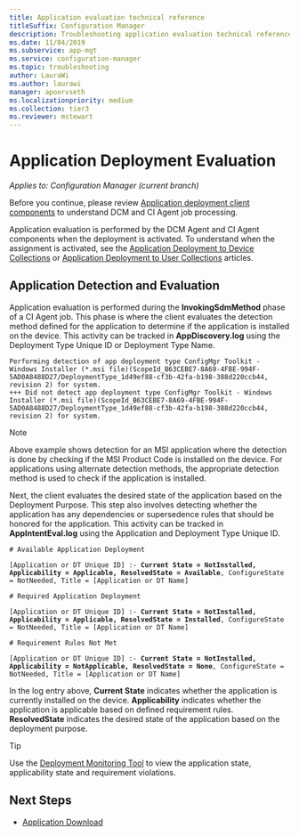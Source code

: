 ```yaml
---
title: Application evaluation technical reference
titleSuffix: Configuration Manager
description: Troubleshooting application evaluation technical reference for Configuration Manager.
ms.date: 11/04/2019
ms.subservice: app-mgt
ms.service: configuration-manager
ms.topic: troubleshooting
author: LauraWi
ms.author: laurawi
manager: apoorvseth
ms.localizationpriority: medium
ms.collection: tier3
ms.reviewer: mstewart
---
```


# Application Deployment Evaluation

*Applies to: Configuration Manager (current branch)*

Before you continue, please review [Application deployment client components](client-components-technical-reference.md) to understand DCM and CI Agent job processing.

Application evaluation is performed by the DCM Agent and CI Agent components when the deployment is activated. To understand when the assignment is activated, see the [Application Deployment to Device Collections](device-deployment-technical-reference.md) or [Application Deployment to User Collections](user-deployment-technical-reference.md) articles.

## Application Detection and Evaluation

Application evaluation is performed during the **InvokingSdmMethod** phase of a CI Agent job. This phase is where the client evaluates the detection method defined for the application to determine if the application is installed on the device. This activity can be tracked in **AppDiscovery.log** using the Deployment Type Unique ID or Deployment Type Name.

```text
Performing detection of app deployment type ConfigMgr Toolkit - Windows Installer (*.msi file)(ScopeId_B63CEBE7-8A69-4FBE-994F-5AD0A8488D27/DeploymentType_1d49ef88-cf3b-42fa-b198-388d220ccb44, revision 2) for system.
+++ Did not detect app deployment type ConfigMgr Toolkit - Windows Installer (*.msi file)(ScopeId_B63CEBE7-8A69-4FBE-994F-5AD0A8488D27/DeploymentType_1d49ef88-cf3b-42fa-b198-388d220ccb44, revision 2) for system.
```

> [!NOTE]
> Above example shows detection for an MSI application where the detection is done by checking if the MSI Product Code is installed on the device. For applications using alternate detection methods, the appropriate detection method is used to check if the application is installed.

Next, the client evaluates the desired state of the application based on the Deployment Purpose. This step also involves detecting whether the application has any dependencies or supersedence rules that should be honored for the application. This activity can be tracked in **AppIntentEval.log** using the Application and Deployment Type Unique ID.

<pre><code class="lang-text"># Available Application Deployment

[Application or DT Unique ID] :- <b>Current State = NotInstalled, Applicability = Applicable, ResolvedState = Available</b>, ConfigureState = NotNeeded, Title = [Application or DT Name]

# Required Application Deployment

[Application or DT Unique ID] :- <b>Current State = NotInstalled, Applicability = Applicable, ResolvedState = Installed</b>, ConfigureState = NotNeeded, Title = [Application or DT Name]

# Requirement Rules Not Met

[Application or DT Unique ID] :- <b>Current State = NotInstalled, Applicability = NotApplicable, ResolvedState = None</b>, ConfigureState = NotNeeded, Title = [Application or DT Name]
</code></pre>

In the log entry above, **Current State** indicates whether the application is currently installed on the device. **Applicability** indicates whether the application is applicable based on defined requirement rules. **ResolvedState** indicates the desired state of the application based on the deployment purpose.

> [!TIP]
> Use the [Deployment Monitoring Tool](../../core/support/deployment-monitoring-tool.md) to view the application state, applicability state and requirement violations.

## Next Steps

- [Application Download](deployment-download-technical-reference.md)
